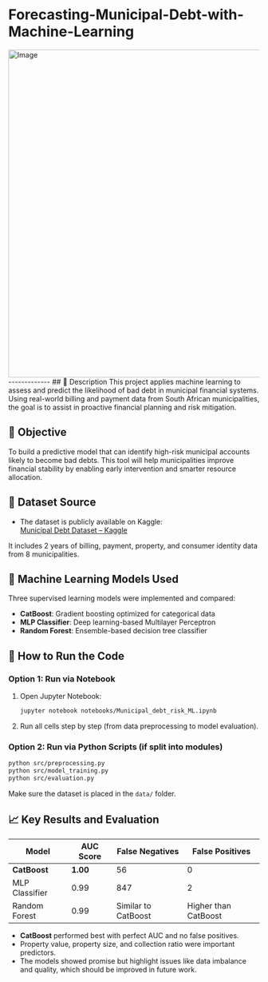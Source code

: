 # Forecasting-Municipal-Debt-with-Machine-Learning

<img width="656" alt="Image" src="https://github.com/user-attachments/assets/65f26cf7-82a6-4301-b40e-549250289f3e" />
-------------
## 📌 Description   
This project applies machine learning to assess and predict the likelihood of bad debt in municipal financial systems. Using real-world billing and payment data from South African municipalities, the goal is to assist in proactive financial planning and risk mitigation.

## 🎯 Objective  
To build a predictive model that can identify high-risk municipal accounts likely to become bad debts. This tool will help municipalities improve financial stability by enabling early intervention and smarter resource allocation.

## 📂 Dataset Source  
- The dataset is publicly available on Kaggle:  
  [Municipal Debt Dataset – Kaggle](https://www.kaggle.com/datasets/paresh2047/municipal-debt-data)

It includes 2 years of billing, payment, property, and consumer identity data from 8 municipalities.

## 🧠 Machine Learning Models Used  
Three supervised learning models were implemented and compared:

- **CatBoost**: Gradient boosting optimized for categorical data  
- **MLP Classifier**: Deep learning-based Multilayer Perceptron  
- **Random Forest**: Ensemble-based decision tree classifier

## 🚀 How to Run the Code

### Option 1: Run via Notebook
1. Open Jupyter Notebook:
   ```bash
   jupyter notebook notebooks/Municipal_debt_risk_ML.ipynb
   ```

2. Run all cells step by step (from data preprocessing to model evaluation).

### Option 2: Run via Python Scripts (if split into modules)
```bash
python src/preprocessing.py
python src/model_training.py
python src/evaluation.py
```

Make sure the dataset is placed in the `data/` folder.

## 📈 Key Results and Evaluation

| Model          | AUC Score | False Negatives | False Positives |
|----------------|-----------|------------------|------------------|
| **CatBoost**       | **1.00**      | 56               | 0                |
| MLP Classifier | 0.99      | 847              | 2                |
| Random Forest  | 0.99      | Similar to CatBoost | Higher than CatBoost |

- **CatBoost** performed best with perfect AUC and no false positives.
- Property value, property size, and collection ratio were important predictors.
- The models showed promise but highlight issues like data imbalance and quality, which should be improved in future work.
